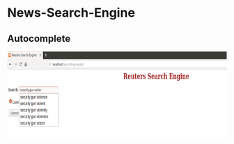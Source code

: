 # News-Search-Engine


## Autocomplete
<img src="https://github.com/shakshi/News-Search-Engine/blob/master/screenshots/autocomplete.png" height="200" >
<br />
